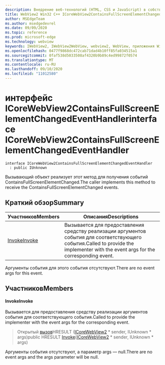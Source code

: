 ```yaml
---
description: Внедрение веб-технологий (HTML, CSS и JavaScript) в собственные приложения с помощью элемента управления Microsoft Edge WebView2
title: WebView2 Win32 C++ ICoreWebView2ContainsFullScreenElementChangedEventHandler
author: MSEdgeTeam
ms.author: msedgedevrel
ms.date: 09/09/2020
ms.topic: reference
ms.prod: microsoft-edge
ms.technology: webview
keywords: IWebView2, IWebView2WebView, webview2, WebView, приложения Win32, Win32, EDGE, ICoreWebView2, ICoreWebView2Controller, управление браузером, EDGE HTML, ICoreWebView2ContainsFullScreenElementChangedEventHandler
ms.openlocfilehash: 0477f9868dc472cab71dad4b10ff85fa034515a1
ms.sourcegitcommit: 0faf538d5033508af4320b9b89c4ed99872f0574
ms.translationtype: MT
ms.contentlocale: ru-RU
ms.lasthandoff: 09/10/2020
ms.locfileid: "11012580"
---
```

# <span data-ttu-id="d641d-104">интерфейс ICoreWebView2ContainsFullScreenElementChangedEventHandler</span><span class="sxs-lookup"><span data-stu-id="d641d-104">interface ICoreWebView2ContainsFullScreenElementChangedEventHandler</span></span> 

```
interface ICoreWebView2ContainsFullScreenElementChangedEventHandler
  : public IUnknown
```

<span data-ttu-id="d641d-105">Вызывающий объект реализует этот метод для получения событий ContainsFullScreenElementChanged.</span><span class="sxs-lookup"><span data-stu-id="d641d-105">The caller implements this method to receive the ContainsFullScreenElementChanged events.</span></span>

## <span data-ttu-id="d641d-106">Краткий обзор</span><span class="sxs-lookup"><span data-stu-id="d641d-106">Summary</span></span>

 <span data-ttu-id="d641d-107">Участников</span><span class="sxs-lookup"><span data-stu-id="d641d-107">Members</span></span>                        | <span data-ttu-id="d641d-108">Описания</span><span class="sxs-lookup"><span data-stu-id="d641d-108">Descriptions</span></span>
--------------------------------|---------------------------------------------
[<span data-ttu-id="d641d-109">Invoke</span><span class="sxs-lookup"><span data-stu-id="d641d-109">Invoke</span></span>](#invoke) | <span data-ttu-id="d641d-110">Вызывается для предоставления средству реализации аргументов события для соответствующего события.</span><span class="sxs-lookup"><span data-stu-id="d641d-110">Called to provide the implementer with the event args for the corresponding event.</span></span>

<span data-ttu-id="d641d-111">Аргументы события для этого события отсутствуют.</span><span class="sxs-lookup"><span data-stu-id="d641d-111">There are no event args for this event.</span></span>

## <span data-ttu-id="d641d-112">Участников</span><span class="sxs-lookup"><span data-stu-id="d641d-112">Members</span></span>

#### <span data-ttu-id="d641d-113">Invoke</span><span class="sxs-lookup"><span data-stu-id="d641d-113">Invoke</span></span> 

<span data-ttu-id="d641d-114">Вызывается для предоставления средству реализации аргументов события для соответствующего события.</span><span class="sxs-lookup"><span data-stu-id="d641d-114">Called to provide the implementer with the event args for the corresponding event.</span></span>

> <span data-ttu-id="d641d-115">Открытый [вызов](#invoke)HRESULT ([ICoreWebView2](icorewebview2.md) \* sender, IUnknown \* args)</span><span class="sxs-lookup"><span data-stu-id="d641d-115">public HRESULT [Invoke](#invoke)([ICoreWebView2](icorewebview2.md) \* sender, IUnknown \* args)</span></span>

<span data-ttu-id="d641d-116">Аргументы события отсутствуют, а параметр args — null.</span><span class="sxs-lookup"><span data-stu-id="d641d-116">There are no event args and the args parameter will be null.</span></span>

